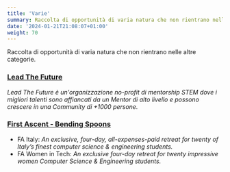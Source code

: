 ```yaml
---
title: 'Varie'
summary: Raccolta di opportunità di varia natura che non rientrano nelle altre categorie.
date: '2024-01-21T21:08:07+01:00'
weight: 70
---
```


Raccolta di opportunità di varia natura che non rientrano nelle altre categorie.

### [Lead The Future](https://www.leadthefuture.tech/)
_Lead The Future è un'organizzazione no-profit di mentorship STEM dove i migliori talenti sono affiancati da un Mentor di alto livello e possono crescere in una Community di +1000 persone._

### [First Ascent - Bending Spoons](https://firstascent.io/)
- FA Italy: _An exclusive, four-day, all-expenses-paid retreat for twenty of Italy’s finest computer science & engineering students._
- FA Women in Tech: _An exclusive four-day retreat for twenty impressive women Computer Science & Engineering students._ 
